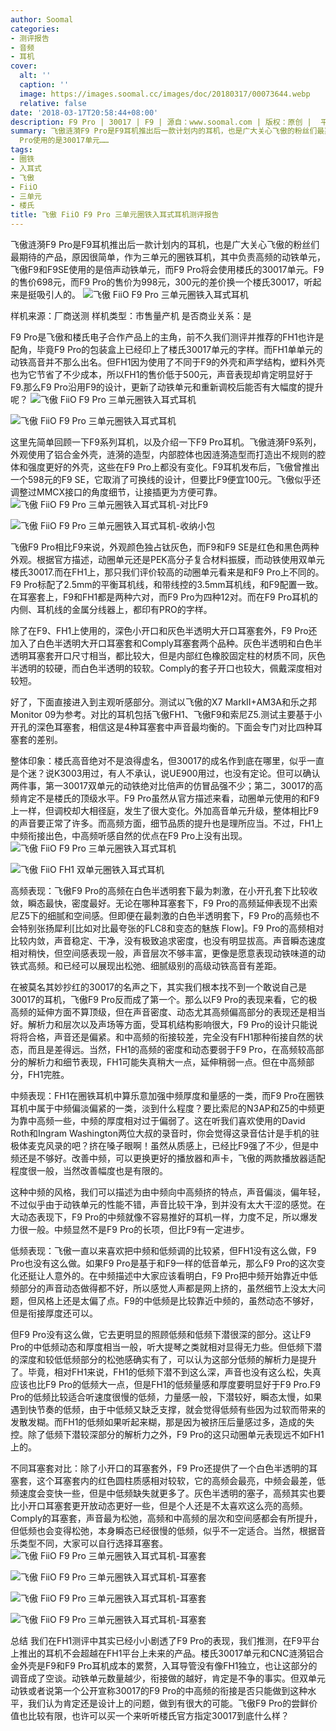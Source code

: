 ```yaml
---
author: Soomal
categories:
- 测评报告
- 音频
- 耳机
cover:
  alt: ''
  caption: ''
  image: https://images.soomal.cc/images/doc/20180317/00073644.webp
  relative: false
date: '2018-03-17T20:58:44+08:00'
description: F9 Pro | 30017 | F9 | 源自：www.soomal.com | 版权：原创 |  平均/总评分：09.61/317
summary: 飞傲涟漪F9 Pro是F9耳机推出后一款计划内的耳机，也是广大关心飞傲的粉丝们最期待的产品，原因很简单，作为三单元的圈铁耳机，其中负责高频的动铁单元，飞傲F9使用倍声仿冒楼氏单元，而F9
  Pro使用的是30017单元……
tags:
- 圈铁
- 入耳式
- 飞傲
- FiiO
- 三单元
- 楼氏
title: 飞傲 FiiO F9 Pro 三单元圈铁入耳式耳机测评报告
---
```


飞傲涟漪F9 Pro是F9耳机推出后一款计划内的耳机，也是广大关心飞傲的粉丝们最期待的产品，原因很简单，作为三单元的圈铁耳机，其中负责高频的动铁单元，飞傲F9和F9SE使用的是倍声动铁单元，而F9 Pro将会使用楼氏的30017单元。F9的售价698元，而F9 Pro的售价为998元，300元的差价换一个楼氏30017，听起来是挺吸引人的。
![飞傲 FiiO F9 Pro 三单元圈铁入耳式耳机](https://images.soomal.cc/images/doc/20180308/00073507.webp)





样机来源：厂商送测
样机类型：市售量产机
是否商业关系：是

F9 Pro是飞傲和楼氏电子合作产品上的主角，前不久我们测评并推荐的FH1也许是配角，毕竟F9 Pro的包装盒上已经印上了楼氏30017单元的字样。而FH1单单元的动铁高音并不那么出名。但FH1因为使用了不同于F9的外壳和声学结构，塑料外壳也为它节省了不少成本，所以FH1的售价低于500元，声音表现却肯定明显好于F9.那么F9 Pro沿用F9的设计，更新了动铁单元和重新调校后能否有大幅度的提升呢？
![飞傲 FiiO F9 Pro 三单元圈铁入耳式耳机](https://images.soomal.cc/images/doc/20180308/00073509_01.webp)




![飞傲 FiiO F9 Pro 三单元圈铁入耳式耳机](https://images.soomal.cc/images/doc/20180308/00073508_01.webp)




这里先简单回顾一下F9系列耳机，以及介绍一下F9 Pro耳机。飞傲涟漪F9系列，外观使用了铝合金外壳，涟漪的造型，内部腔体也因涟漪造型而打造出不规则的腔体和强度更好的外壳，这些在F9 Pro上都没有变化。F9耳机发布后，飞傲曾推出一个598元的F9 SE，它取消了可换线的设计，但要比F9便宜100元。飞傲似乎还调整过MMCX接口的角度细节，让接插更为方便可靠。
![飞傲 FiiO F9 Pro 三单元圈铁入耳式耳机-对比F9](https://images.soomal.cc/images/doc/20180308/00073515.webp)




![飞傲 FiiO F9 Pro 三单元圈铁入耳式耳机-收纳小包](https://images.soomal.cc/images/doc/20180308/00073517.webp)




飞傲F9 Pro相比F9来说，外观颜色独占钛灰色，而F9和F9 SE是红色和黑色两种外观。根据官方描述，动圈单元还是PEK高分子复合材料振膜，而动铁使用双单元楼氏30017.而在FH1上，那只我们评价较高的动圈单元看来是和F9 Pro上不同的。F9 Pro标配了2.5mm的平衡耳机线，和带线控的3.5mm耳机线，和F9配置一致。在耳塞套上，F9和FH1都是两种六对，而F9 Pro为四种12对。而在F9 Pro耳机的内侧、耳机线的金属分线器上，都印有PRO的字样。

除了在F9、FH1上使用的，深色小开口和灰色半透明大开口耳塞套外，F9 Pro还加入了白色半透明大开口耳塞套和Comply耳塞套两个品种。灰色半透明和白色半透明耳塞套开口尺寸相当，都比较大，但是内部红色橡胶固定柱的材质不同，灰色半透明的较硬，而白色半透明的较软。Comply的套子开口也较大，佩戴深度相对较短。

好了，下面直接进入到主观听感部分。测试以飞傲的X7 MarkII+AM3A和乐之邦Monitor 09为参考。对比的耳机包括飞傲FH1、飞傲F9和索尼Z5.测试主要基于小开孔的深色耳塞套，相信这是4种耳塞套中声音最均衡的。下面会专门对比四种耳塞套的差别。

整体印象：楼氏高音绝对不是浪得虚名，但30017的成名作到底在哪里，似乎一直是个迷？说K3003用过，有人不承认，说UE900用过，也没有定论。但可以确认两件事，第一30017双单元的动铁绝对比倍声的仿冒品强不少；第二，30017的高频肯定不是楼氏的顶级水平。F9 Pro虽然从官方描述来看，动圈单元使用的和F9上一样，但调校却大相径庭，发生了很大变化。外加高音单元升级，整体相比F9的声音要正常了许多。而高频方面，细节品质的提升也是理所应当。不过，FH1上中频衔接出色，中高频听感自然的优点在F9 Pro上没有出现。
![飞傲 FiiO F9 Pro 三单元圈铁入耳式耳机](https://images.soomal.cc/images/doc/20180308/00073514_01.webp)




![飞傲 FiiO FH1 双单元圈铁入耳式耳机](https://images.soomal.cc/images/doc/20180223/00073385_01.webp)




高频表现：飞傲F9 Pro的高频在白色半透明套下最为刺激，在小开孔套下比较收敛，瞬态最快，密度最好。无论在哪种耳塞套下，F9 Pro的高频延伸表现不出索尼Z5下的细腻和空间感。但即便在最刺激的白色半透明套下，F9 Pro的高频也不会特别张扬犀利[比如对比最夸张的FLC8和变态的魅族 Flow]。F9 Pro的高频相对比较内敛，声音稳定、干净，没有极致追求密度，也没有明显拔高。声音瞬态速度相对稍快，但空间感表现一般，声音层次不够丰富，更像是愿意表现动铁味道的动铁式高频。和已经可以展现出松弛、细腻级别的高级动铁高音有差距。

在被莫名其妙抄红的30017的名声之下，其实我们根本找不到一个敢说自己是30017的耳机，飞傲F9 Pro反而成了第一个。那么以F9 Pro的表现来看，它的极高频的延伸方面不算顶级，但在声音密度、动态尤其高频偏高部分的表现还是相当好。解析力和层次以及声场等方面，受耳机结构影响很大，F9 Pro的设计只能说将将合格，声音还是偏紧。和中高频的衔接较差，完全没有FH1那种衔接自然的状态，而且是差得远。当然，FH1的高频的密度和动态要弱于F9 Pro，在高频较高部分的解析力和细节表现，FH1可能失真稍大一点，延伸稍弱一点。但在中高频部分，FH1完胜。

中频表现：FH1在圈铁耳机中算乐意加强中频厚度和量感的一类，而F9 Pro在圈铁耳机中属于中频偏淡偏紧的一类，淡到什么程度？要比索尼的N3AP和Z5的中频更为靠中高频一些，中频的厚度相对过于偏弱了。这在听我们喜欢使用的David Roth和Ingram Washington两位大叔的录音时，你会觉得这录音估计是手机的驻极体麦克风录的吧？挤在嗓子眼啊！虽然从质感上，已经比F9强了不少，但是中频还是不够好。改善中频，可以更换更好的播放器和声卡，飞傲的两款播放器适配程度很一般，当然改善幅度也是有限的。

这种中频的风格，我们可以描述为由中频向中高频挤的特点，声音偏淡，偏年轻，不过似乎由于动铁单元的性能不错，声音比较干净，到并没有太大干涩的感觉。在大动态表现下，F9 Pro的中频就像不容易推好的耳机一样，力度不足，所以爆发力很一般。中频显然不是F9 Pro的长项，但比F9有一定进步。

低频表现：飞傲一直以来喜欢把中频和低频调的比较紧，但FH1没有这么做，F9 Pro也没有这么做。如果F9 Pro是基于和F9一样的低音单元，那么F9 Pro的这次变化还挺让人意外的。在中频描述中大家应该看明白，F9 Pro把中频开始靠近中低频部分的声音动态做得都不好，所以感觉人声都是网上挤的，虽然细节上没太大问题，但风格上还是太偏了点。F9的中低频是比较靠近中频的，虽然动态不够好，但是衔接厚度还可以。

但F9 Pro没有这么做，它去更明显的照顾低频和低频下潜很深的部分。这让F9 Pro的中低频动态和厚度相当一般，听大提琴之类就相对显得无力些。但低频下潜的深度和较低低频部分的松弛感确实有了，可以认为这部分低频的解析力是提升了。毕竟，相对FH1来说，FH1的低频下潜不到这么深，声音也没有这么松，失真应该也比F9 Pro的低频大一点，但是FH1的低频量感和厚度要明显好于F9 Pro.F9 Pro的低频比较适合听速度很慢的低频，力量感一般，下潜较好，瞬态太慢，如果遇到快节奏的低频，由于中低频又缺乏支撑，就会觉得低频有些因为过软而带来的发散发糊。而FH1的低频如果听起来糊，那是因为被挤压后量感过多，造成的失控。除了低频下潜较深部分的解析力之外，F9 Pro的这只动圈单元表现远不如FH1上的。

不同耳塞套对比：除了小开口的耳塞套外，F9 Pro还提供了一个白色半透明的耳塞套，这个耳塞套内的红色圆柱质感相对较软，它的高频会最亮，中频会最差，低频速度会变快一些，但是中低频缺失就更多了。灰色半透明的塞子，高频其实也要比小开口耳塞套更开放动态更好一些，但是个人还是不太喜欢这么亮的高频。Comply的耳塞套，声音最为松弛，高频和中高频的层次和空间感都会有所提升，但低频也会变得松弛，本身瞬态已经很慢的低频，似乎不一定适合。当然，根据音乐类型不同，大家可以自行选择耳塞套。
![飞傲 FiiO F9 Pro 三单元圈铁入耳式耳机-耳塞套](https://images.soomal.cc/images/doc/20180317/00073640_01.webp)




![飞傲 FiiO F9 Pro 三单元圈铁入耳式耳机-耳塞套](https://images.soomal.cc/images/doc/20180317/00073641_01.webp)




![飞傲 FiiO F9 Pro 三单元圈铁入耳式耳机-耳塞套](https://images.soomal.cc/images/doc/20180317/00073642_01.webp)




![飞傲 FiiO F9 Pro 三单元圈铁入耳式耳机-耳塞套](https://images.soomal.cc/images/doc/20180317/00073643_01.webp)




总结
我们在FH1测评中其实已经小小剧透了F9 Pro的表现，我们推测，在F9平台上推出的耳机不会超越在FH1平台上未来的产品。楼氏30017单元和CNC涟漪铝合金外壳是F9和F9 Pro耳机成本的累赘，入耳导管没有像FH1独立，也让这部分的调音成了空谈。动铁单元数量越少，衔接做的越好，肯定是不争的事实。但双单元动铁或者说第一个公开宣称30017的F9 Pro的中高频的衔接是否只能做到这种水平，我们认为肯定还是设计上的问题，做到有很大的可能。飞傲F9 Pro的尝鲜价值也比较有限，也许可以买一个来听听楼氏官方指定30017到底什么样？
